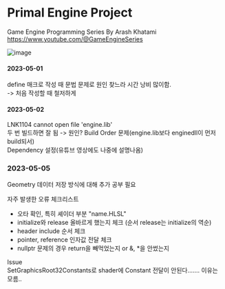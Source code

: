 # Primal Engine Project
Game Engine Programming Series By Arash Khatami   
https://www.youtube.com/@GameEngineSeries

![image](https://user-images.githubusercontent.com/22045739/233913997-e5423f5a-ecb2-4fd5-946a-2b236c4e3f38.png)

#### 2023-05-01   
define 매크로 작성 때 문법 문제로 원인 찾느라 시간 낭비 많이함.   
-> 처음 작성할 때 철저하게   

#### 2023-05-02   
LNK1104 cannot open file 'engine.lib'   
두 번 빌드하면 잘 됨 -> 원인?
Build Order 문제(engine.lib보다 enginedll이 먼저 build되서)  
Dependency 설정(유튜브 영상에도 나중에 설명나옴)

### 2023-05-05   
Geometry 데이터 저장 방식에 대해 추가 공부 필요

자주 발생한 오류 체크리스트   
- 오타 확인, 특히 셰이더 부분 "name.HLSL"
- initialize와 release 올바르게 했는지 체크 (순서 release는 initialize의 역순)
- header include 순서 체크
- pointer, reference 인자값 전달 체크
- nullptr 문제의 경우 return을 빼먹었는지 or &, *을 안썼는지
   
Issue   
SetGraphicsRoot32Constants로 shader에 Constant 전달이 안된다.......
이유는 모름..

